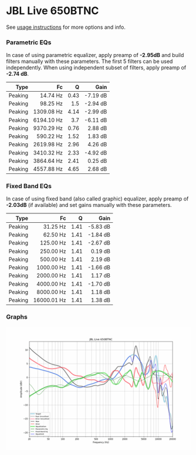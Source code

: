 # JBL Live 650BTNC
See [usage instructions](https://github.com/jaakkopasanen/AutoEq#usage) for more options and info.

### Parametric EQs
In case of using parametric equalizer, apply preamp of **-2.95dB** and build filters manually
with these parameters. The first 5 filters can be used independently.
When using independent subset of filters, apply preamp of **-2.74 dB**.

| Type    | Fc         |    Q | Gain     |
|--------:|-----------:|-----:|---------:|
| Peaking | 14.74 Hz   | 0.43 | -7.19 dB |
| Peaking | 98.25 Hz   | 1.5  | -2.94 dB |
| Peaking | 1309.08 Hz | 4.14 | -2.99 dB |
| Peaking | 6194.10 Hz | 3.7  | -6.11 dB |
| Peaking | 9370.29 Hz | 0.76 | 2.88 dB  |
| Peaking | 590.22 Hz  | 1.52 | 1.83 dB  |
| Peaking | 2619.98 Hz | 2.96 | 4.26 dB  |
| Peaking | 3410.32 Hz | 2.33 | -4.92 dB |
| Peaking | 3864.64 Hz | 2.41 | 0.25 dB  |
| Peaking | 4557.88 Hz | 4.65 | 2.68 dB  |

### Fixed Band EQs
In case of using fixed band (also called graphic) equalizer, apply preamp of **-2.03dB**
(if available) and set gains manually with these parameters.

| Type    | Fc          |    Q | Gain     |
|--------:|------------:|-----:|---------:|
| Peaking | 31.25 Hz    | 1.41 | -5.83 dB |
| Peaking | 62.50 Hz    | 1.41 | -1.84 dB |
| Peaking | 125.00 Hz   | 1.41 | -2.67 dB |
| Peaking | 250.00 Hz   | 1.41 | 0.19 dB  |
| Peaking | 500.00 Hz   | 1.41 | 2.19 dB  |
| Peaking | 1000.00 Hz  | 1.41 | -1.66 dB |
| Peaking | 2000.00 Hz  | 1.41 | 1.17 dB  |
| Peaking | 4000.00 Hz  | 1.41 | -1.70 dB |
| Peaking | 8000.00 Hz  | 1.41 | 1.18 dB  |
| Peaking | 16000.01 Hz | 1.41 | 1.38 dB  |

### Graphs
![](./JBL%20Live%20650BTNC.png)